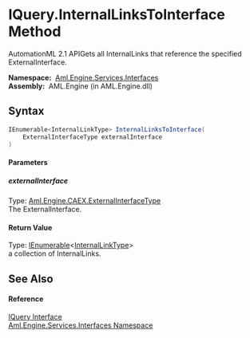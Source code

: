 IQuery.InternalLinksToInterface Method
======================================
AutomationML 2.1 APIGets all InternalLinks that reference the specified ExternalInterface.

  **Namespace:**  [Aml.Engine.Services.Interfaces][1]  
  **Assembly:**  AML.Engine (in AML.Engine.dll)

Syntax
------

```csharp
IEnumerable<InternalLinkType> InternalLinksToInterface(
	ExternalInterfaceType externalInterface
)
```

#### Parameters

##### *externalInterface*
Type: [Aml.Engine.CAEX.ExternalInterfaceType][2]  
The ExternalInterface.

#### Return Value
Type: [IEnumerable][3]&lt;[InternalLinkType][4]>  
a collection of InternalLinks.

See Also
--------

#### Reference
[IQuery Interface][5]  
[Aml.Engine.Services.Interfaces Namespace][1]  

[1]: ../README.md
[2]: ../../Aml.Engine.CAEX/ExternalInterfaceType/README.md
[3]: https://docs.microsoft.com/dotnet/api/system.collections.generic.ienumerable-1
[4]: ../../Aml.Engine.CAEX/InternalLinkType/README.md
[5]: README.md
[6]: https://www.automationml.org
[7]: ../../icons/logoShade.png